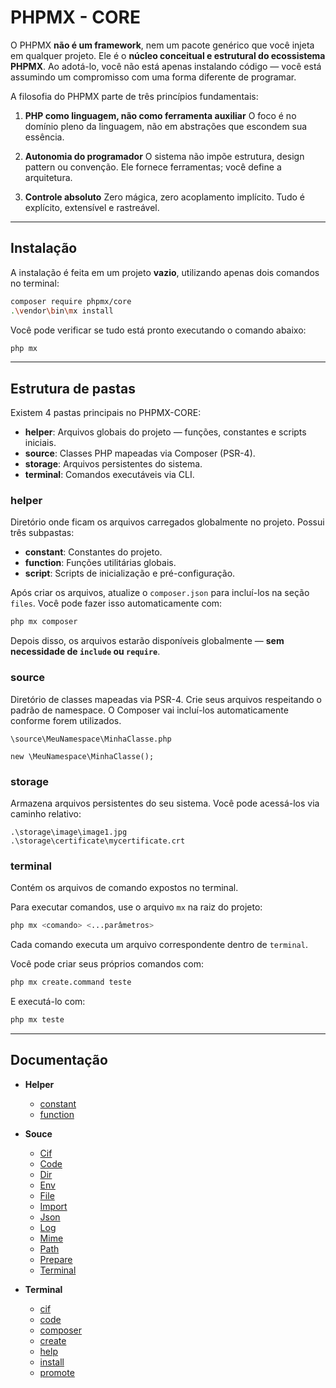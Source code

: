 # PHPMX - CORE

O PHPMX **não é um framework**, nem um pacote genérico que você injeta em qualquer projeto. Ele é o **núcleo conceitual e estrutural do ecossistema PHPMX**. Ao adotá-lo, você não está apenas instalando código — você está assumindo um compromisso com uma forma diferente de programar.

A filosofia do PHPMX parte de três princípios fundamentais:

1. **PHP como linguagem, não como ferramenta auxiliar**
   O foco é no domínio pleno da linguagem, não em abstrações que escondem sua essência.

2. **Autonomia do programador**
   O sistema não impõe estrutura, design pattern ou convenção. Ele fornece ferramentas; você define a arquitetura.

3. **Controle absoluto**
   Zero mágica, zero acoplamento implícito. Tudo é explícito, extensível e rastreável.

---

## Instalação

A instalação é feita em um projeto **vazio**, utilizando apenas dois comandos no terminal:

```bash
composer require phpmx/core
.\vendor\bin\mx install
```

Você pode verificar se tudo está pronto executando o comando abaixo:

```bash
php mx
```

---

## Estrutura de pastas

Existem 4 pastas principais no PHPMX-CORE:

- **helper**: Arquivos globais do projeto — funções, constantes e scripts iniciais.
- **source**: Classes PHP mapeadas via Composer (PSR-4).
- **storage**: Arquivos persistentes do sistema.
- **terminal**: Comandos executáveis via CLI.

### helper

Diretório onde ficam os arquivos carregados globalmente no projeto. Possui três subpastas:

- **constant**: Constantes do projeto.
- **function**: Funções utilitárias globais.
- **script**: Scripts de inicialização e pré-configuração.

Após criar os arquivos, atualize o `composer.json` para incluí-los na seção `files`. Você pode fazer isso automaticamente com:

```bash
php mx composer
```

Depois disso, os arquivos estarão disponíveis globalmente — **sem necessidade de `include` ou `require`**.

### source

Diretório de classes mapeadas via PSR-4.
Crie seus arquivos respeitando o padrão de namespace. O Composer vai incluí-los automaticamente conforme forem utilizados.

```text
\source\MeuNamespace\MinhaClasse.php

new \MeuNamespace\MinhaClasse();
```

### storage

Armazena arquivos persistentes do seu sistema. Você pode acessá-los via caminho relativo:

```text
.\storage\image\image1.jpg
.\storage\certificate\mycertificate.crt
```

### terminal

Contém os arquivos de comando expostos no terminal.

Para executar comandos, use o arquivo `mx` na raiz do projeto:

```bash
php mx <comando> <...parâmetros>
```

Cada comando executa um arquivo correspondente dentro de `terminal`.

Você pode criar seus próprios comandos com:

```bash
php mx create.command teste
```

E executá-lo com:

```bash
php mx teste
```

---

## Documentação

- **Helper**

  - [constant](./.doc/helper/constant.md)
  - [function](./.doc/helper/function.md)

- **Souce**

  - [Cif](./.doc/source/cif.md)
  - [Code](./.doc/source/code.md)
  - [Dir](./.doc/source/dir.md)
  - [Env](./.doc/source/env.md)
  - [File](./.doc/source/file.md)
  - [Import](./.doc/source/import.md)
  - [Json](./.doc/source/json.md)
  - [Log](./.doc/source/log.md)
  - [Mime](./.doc/source/mime.md)
  - [Path](./.doc/source/path.md)
  - [Prepare](./.doc/source/prepare.md)
  - [Terminal](./.doc/source/terminal.md)

- **Terminal**

  - [cif](./doc/terminal/cif.md)
  - [code](./doc/terminal/code.md)
  - [composer](./doc/terminal/composer.md)
  - [create](./doc/terminal/create.md)
  - [help](./doc/terminal/help.md)
  - [install](./doc/terminal/install.md)
  - [promote](./doc/terminal/promote.md)
